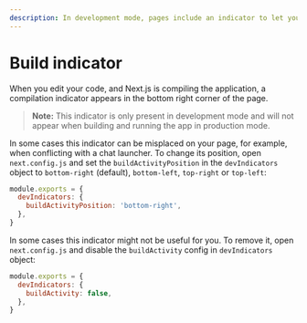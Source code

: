 ```yaml
---
description: In development mode, pages include an indicator to let you know if your new code it's being compiled. You can opt-out of it here.
---
```


# Build indicator

When you edit your code, and Next.js is compiling the application, a compilation indicator appears in the bottom right corner of the page.

> **Note:** This indicator is only present in development mode and will not appear when building and running the app in production mode.

In some cases this indicator can be misplaced on your page, for example, when conflicting with a chat launcher. To change its position, open `next.config.js` and set the `buildActivityPosition` in the `devIndicators` object to `bottom-right` (default), `bottom-left`, `top-right` or `top-left`:

```js
module.exports = {
  devIndicators: {
    buildActivityPosition: 'bottom-right',
  },
}
```

In some cases this indicator might not be useful for you. To remove it, open `next.config.js` and disable the `buildActivity` config in `devIndicators` object:

```js
module.exports = {
  devIndicators: {
    buildActivity: false,
  },
}
```
